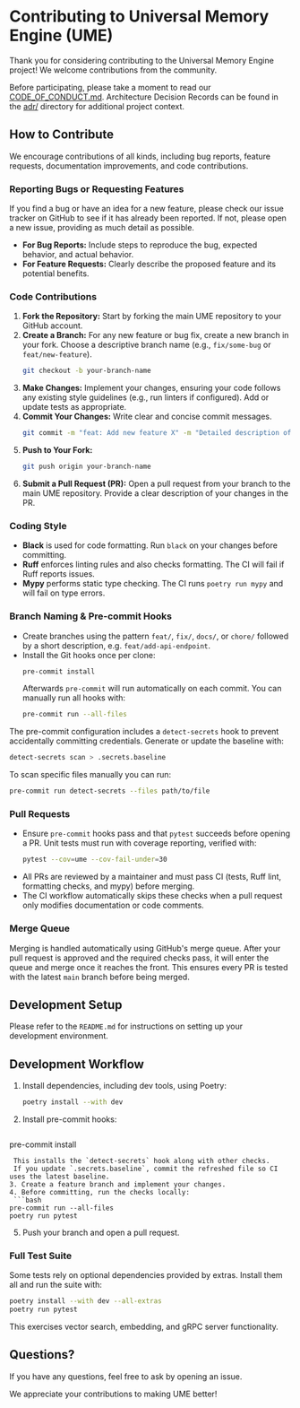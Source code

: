 # Contributing to Universal Memory Engine (UME)

Thank you for considering contributing to the Universal Memory Engine project! We welcome contributions from the community.

Before participating, please take a moment to read our [CODE_OF_CONDUCT.md](CODE_OF_CONDUCT.md). Architecture Decision Records can be found in the [adr/](adr) directory for additional project context.

## How to Contribute

We encourage contributions of all kinds, including bug reports, feature requests, documentation improvements, and code contributions.

### Reporting Bugs or Requesting Features

If you find a bug or have an idea for a new feature, please check our issue tracker on GitHub to see if it has already been reported. If not, please open a new issue, providing as much detail as possible.

*   **For Bug Reports:** Include steps to reproduce the bug, expected behavior, and actual behavior.
*   **For Feature Requests:** Clearly describe the proposed feature and its potential benefits.

### Code Contributions

1.  **Fork the Repository:** Start by forking the main UME repository to your GitHub account.
2.  **Create a Branch:** For any new feature or bug fix, create a new branch in your fork. Choose a descriptive branch name (e.g., `fix/some-bug` or `feat/new-feature`).
    ```bash
    git checkout -b your-branch-name
    ```
3.  **Make Changes:** Implement your changes, ensuring your code follows any existing style guidelines (e.g., run linters if configured). Add or update tests as appropriate.
4.  **Commit Your Changes:** Write clear and concise commit messages.
    ```bash
    git commit -m "feat: Add new feature X" -m "Detailed description of changes."
    ```
5.  **Push to Your Fork:**
    ```bash
    git push origin your-branch-name
    ```
6.  **Submit a Pull Request (PR):** Open a pull request from your branch to the main UME repository. Provide a clear description of your changes in the PR.

### Coding Style

- **Black** is used for code formatting. Run `black` on your changes before committing.
- **Ruff** enforces linting rules and also checks formatting. The CI will fail if Ruff reports issues.
- **Mypy** performs static type checking. The CI runs `poetry run mypy` and will fail on type errors.

### Branch Naming & Pre-commit Hooks

- Create branches using the pattern `feat/`, `fix/`, `docs/`, or `chore/` followed by a short description, e.g. `feat/add-api-endpoint`.
- Install the Git hooks once per clone:
  ```bash
  pre-commit install
  ```
  Afterwards `pre-commit` will run automatically on each commit. You can manually run all hooks with:
  ```bash
  pre-commit run --all-files
  ```

The pre-commit configuration includes a `detect-secrets` hook to prevent
accidentally committing credentials. Generate or update the baseline with:
```bash
detect-secrets scan > .secrets.baseline
```
To scan specific files manually you can run:
```bash
pre-commit run detect-secrets --files path/to/file
```

### Pull Requests

 - Ensure `pre-commit` hooks pass and that `pytest` succeeds before opening a PR. Unit tests must run with coverage reporting, verified with:
   ```bash
   pytest --cov=ume --cov-fail-under=30
   ```
- All PRs are reviewed by a maintainer and must pass CI (tests, Ruff lint, formatting checks, and mypy) before merging.
- The CI workflow automatically skips these checks when a pull request only modifies documentation or code comments.

### Merge Queue

Merging is handled automatically using GitHub's merge queue. After your pull request is approved and the required checks pass, it will enter the queue and merge once it reaches the front. This ensures every PR is tested with the latest `main` branch before being merged.

## Development Setup

Please refer to the `README.md` for instructions on setting up your development environment.

## Development Workflow

1. Install dependencies, including dev tools, using Poetry:
   ```bash
   poetry install --with dev
   ```
2. Install pre-commit hooks:
   ```bash
 pre-commit install
  ```
   This installs the `detect-secrets` hook along with other checks.
   If you update `.secrets.baseline`, commit the refreshed file so CI uses the latest baseline.
3. Create a feature branch and implement your changes.
4. Before committing, run the checks locally:
   ```bash
  pre-commit run --all-files
  poetry run pytest
   ```
5. Push your branch and open a pull request.

### Full Test Suite

Some tests rely on optional dependencies provided by extras.
Install them all and run the suite with:
```bash
poetry install --with dev --all-extras
poetry run pytest
```
This exercises vector search, embedding, and gRPC server functionality.

## Questions?

If you have any questions, feel free to ask by opening an issue.

We appreciate your contributions to making UME better!
